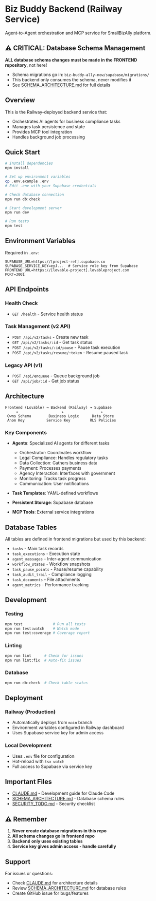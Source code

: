 # Biz Buddy Backend (Railway Service)

Agent-to-Agent orchestration and MCP service for SmallBizAlly platform.

## ⚠️ CRITICAL: Database Schema Management

**ALL database schema changes must be made in the FRONTEND repository**, not here!
- Schema migrations go in: `biz-buddy-ally-now/supabase/migrations/`
- This backend only consumes the schema, never modifies it
- See [SCHEMA_ARCHITECTURE.md](./SCHEMA_ARCHITECTURE.md) for full details

## Overview

This is the Railway-deployed backend service that:
- Orchestrates AI agents for business compliance tasks
- Manages task persistence and state
- Provides MCP tool integration
- Handles background job processing

## Quick Start

```bash
# Install dependencies
npm install

# Set up environment variables
cp .env.example .env
# Edit .env with your Supabase credentials

# Check database connection
npm run db:check

# Start development server
npm run dev

# Run tests
npm test
```

## Environment Variables

Required in `.env`:
```
SUPABASE_URL=https://[project-ref].supabase.co
SUPABASE_SERVICE_KEY=eyJ...  # Service role key from Supabase
FRONTEND_URL=https://[lovable-project].lovableproject.com
PORT=3001
```

## API Endpoints

### Health Check
- `GET /health` - Service health status

### Task Management (v2 API)
- `POST /api/v2/tasks` - Create new task
- `GET /api/v2/tasks/:id` - Get task status
- `POST /api/v2/tasks/:id/pause` - Pause task execution
- `POST /api/v2/tasks/resume/:token` - Resume paused task

### Legacy API (v1)
- `POST /api/enqueue` - Queue background job
- `GET /api/job/:id` - Get job status

## Architecture

```
Frontend (Lovable) → Backend (Railway) → Supabase
     ↓                    ↓                 ↓
 Owns Schema        Business Logic      Data Store
 Anon Key          Service Key         RLS Policies
```

### Key Components

- **Agents**: Specialized AI agents for different tasks
  - Orchestrator: Coordinates workflow
  - Legal Compliance: Handles regulatory tasks
  - Data Collection: Gathers business data
  - Payment: Processes payments
  - Agency Interaction: Interfaces with government
  - Monitoring: Tracks task progress
  - Communication: User notifications

- **Task Templates**: YAML-defined workflows
- **Persistent Storage**: Supabase database
- **MCP Tools**: External service integrations

## Database Tables

All tables are defined in frontend migrations but used by this backend:
- `tasks` - Main task records
- `task_executions` - Execution state
- `agent_messages` - Inter-agent communication
- `workflow_states` - Workflow snapshots
- `task_pause_points` - Pause/resume capability
- `task_audit_trail` - Compliance logging
- `task_documents` - File attachments
- `agent_metrics` - Performance tracking

## Development

### Testing
```bash
npm test              # Run all tests
npm run test:watch    # Watch mode
npm run test:coverage # Coverage report
```

### Linting
```bash
npm run lint      # Check for issues
npm run lint:fix  # Auto-fix issues
```

### Database
```bash
npm run db:check  # Check table status
```

## Deployment

### Railway (Production)
- Automatically deploys from `main` branch
- Environment variables configured in Railway dashboard
- Uses Supabase service key for admin access

### Local Development
- Uses `.env` file for configuration
- Hot-reload with `tsx watch`
- Full access to Supabase via service key

## Important Files

- [CLAUDE.md](./CLAUDE.md) - Development guide for Claude Code
- [SCHEMA_ARCHITECTURE.md](./SCHEMA_ARCHITECTURE.md) - Database schema rules
- [SECURITY_TODO.md](./SECURITY_TODO.md) - Security checklist

## ⚠️ Remember

1. **Never create database migrations in this repo**
2. **All schema changes go in frontend repo**
3. **Backend only uses existing tables**
4. **Service key gives admin access - handle carefully**

## Support

For issues or questions:
- Check [CLAUDE.md](./CLAUDE.md) for architecture details
- Review [SCHEMA_ARCHITECTURE.md](./SCHEMA_ARCHITECTURE.md) for database rules
- Create GitHub issue for bugs/features
